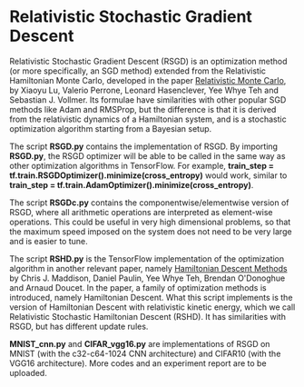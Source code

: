 # Relativistic Stochastic Gradient Descent

Relativistic Stochastic Gradient Descent (RSGD) is an optimization method (or more specifically, an SGD method) extended from the Relativistic Hamiltonian Monte Carlo, developed in the paper [Relativistic Monte Carlo](https://arxiv.org/abs/1609.04388), by Xiaoyu Lu, Valerio Perrone, Leonard Hasenclever, Yee Whye Teh and Sebastian J. Vollmer. Its formulae have similarities with other popular SGD methods like Adam and RMSProp, but the difference is that it is derived from the relativistic dynamics of a Hamiltonian system, and is a stochastic optimization algorithm starting from a Bayesian setup.

The script **RSGD.py** contains the implementation of RSGD. By importing **RSGD.py**, the RSGD optimizer will be able to be called in the same way as other optimization algorithms in TensorFlow. For example, **train_step = tf.train.RSGDOptimizer().minimize(cross_entropy)** would work, similar to **train_step = tf.train.AdamOptimizer().minimize(cross_entropy)**.

The script **RSGDc.py** contains the componentwise/elementwise version of RSGD, where all arithmetic operations are interpreted as element-wise operations. This could be useful in very high dimensional problems, so that the maximum speed imposed on the system does not need to be very large and is easier to tune.

The script **RSHD.py** is the TensorFlow implementation of the optimization algorithm in another relevant paper, namely [Hamiltonian Descent Methods](https://arxiv.org/abs/1809.05042) by Chris J. Maddison, Daniel Paulin, Yee Whye Teh, Brendan O'Donoghue and Arnaud Doucet. In the paper, a family of optimization methods is introduced, namely Hamiltonian Descent. What this script implements is the version of Hamiltonian Descent with relativistic kinetic energy, which we call Relativistic Stochastic Hamiltonian Descent (RSHD). It has similarities with RSGD, but has different update rules.

**MNIST_cnn.py** and **CIFAR_vgg16.py** are implementations of RSGD on MNIST (with the c32-c64-1024 CNN architecture) and CIFAR10 (with the VGG16 architecture). More codes and an experiment report are to be uploaded.
